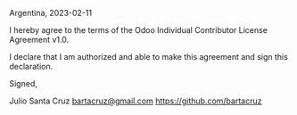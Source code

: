 Argentina, 2023-02-11

I hereby agree to the terms of the Odoo Individual Contributor License
Agreement v1.0.

I declare that I am authorized and able to make this agreement and sign this
declaration.

Signed,

Julio Santa Cruz bartacruz@gmail.com https://github.com/bartacruz